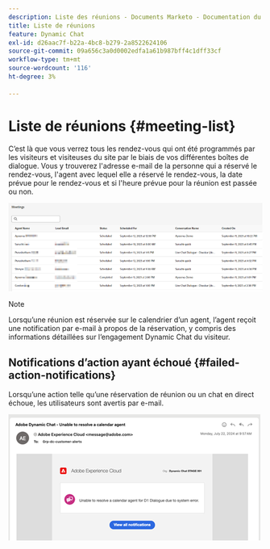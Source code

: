 ```yaml
---
description: Liste des réunions - Documents Marketo - Documentation du produit
title: Liste de réunions
feature: Dynamic Chat
exl-id: d26aac7f-b22a-4bc8-b279-2a8522624106
source-git-commit: 09a656c3a0d0002edfa1a61b987bff4c1dff33cf
workflow-type: tm+mt
source-wordcount: '116'
ht-degree: 3%

---
```


# Liste de réunions {#meeting-list}

C’est là que vous verrez tous les rendez-vous qui ont été programmés par les visiteurs et visiteuses du site par le biais de vos différentes boîtes de dialogue. Vous y trouverez l&#39;adresse e-mail de la personne qui a réservé le rendez-vous, l&#39;agent avec lequel elle a réservé le rendez-vous, la date prévue pour le rendez-vous et si l&#39;heure prévue pour la réunion est passée ou non.

![](assets/meeting-list-1.png)

>[!NOTE]
>
>Lorsqu’une réunion est réservée sur le calendrier d’un agent, l’agent reçoit une notification par e-mail à propos de la réservation, y compris des informations détaillées sur l’engagement Dynamic Chat du visiteur.

## Notifications d’action ayant échoué {#failed-action-notifications}

Lorsqu’une action telle qu’une réservation de réunion ou un chat en direct échoue, les utilisateurs sont avertis par e-mail.

![](assets/meeting-list-2.png)
